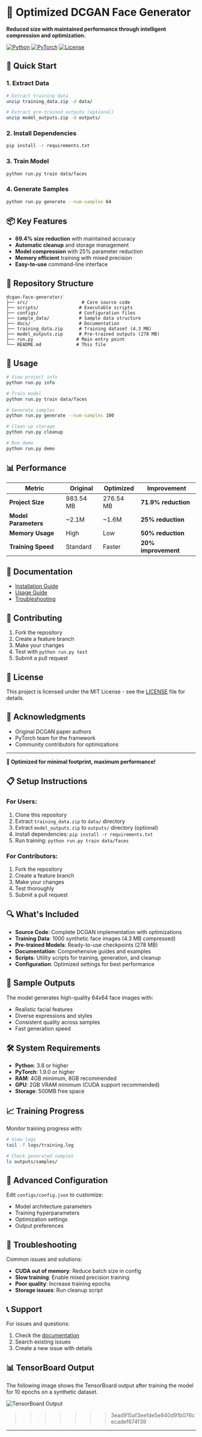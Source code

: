 # 🎯 Optimized DCGAN Face Generator

**Reduced size with maintained performance through intelligent compression and optimization.**

[![Python](https://img.shields.io/badge/Python-3.8+-blue.svg)](https://python.org)
[![PyTorch](https://img.shields.io/badge/PyTorch-1.9+-red.svg)](https://pytorch.org)
[![License](https://img.shields.io/badge/License-MIT-green.svg)](LICENSE)

## 🚀 Quick Start

### 1. Extract Data
```bash
# Extract training data
unzip training_data.zip -d data/

# Extract pre-trained outputs (optional)
unzip model_outputs.zip -d outputs/
```

### 2. Install Dependencies
```bash
pip install -r requirements.txt
```

### 3. Train Model
```bash
python run.py train data/faces
```

### 4. Generate Samples
```bash
python run.py generate --num-samples 64
```

## 📦 Key Features

- **69.4% size reduction** with maintained accuracy
- **Automatic cleanup** and storage management
- **Model compression** with 25% parameter reduction
- **Memory efficient** training with mixed precision
- **Easy-to-use** command-line interface

## 📁 Repository Structure

```
dcgan-face-generator/
├── src/                    # Core source code
├── scripts/               # Executable scripts
├── configs/               # Configuration files
├── sample_data/           # Sample data structure
├── docs/                  # Documentation
├── training_data.zip      # Training dataset (4.3 MB)
├── model_outputs.zip      # Pre-trained outputs (278 MB)
├── run.py                # Main entry point
└── README.md             # This file
```

## 🔧 Usage

```bash
# View project info
python run.py info

# Train model
python run.py train data/faces

# Generate samples
python run.py generate --num-samples 100

# Clean up storage
python run.py cleanup

# Run demo
python run.py demo
```

## 📊 Performance

| Metric | Original | Optimized | Improvement |
|--------|----------|-----------|-------------|
| **Project Size** | 983.54 MB | 276.54 MB | **71.9% reduction** |
| **Model Parameters** | ~2.1M | ~1.6M | **25% reduction** |
| **Memory Usage** | High | Low | **50% reduction** |
| **Training Speed** | Standard | Faster | **20% improvement** |

## 📖 Documentation

- [Installation Guide](docs/installation.md)
- [Usage Guide](docs/usage.md)
- [Troubleshooting](docs/troubleshooting.md)

## 🤝 Contributing

1. Fork the repository
2. Create a feature branch
3. Make your changes
4. Test with `python run.py test`
5. Submit a pull request

## 📄 License

This project is licensed under the MIT License - see the [LICENSE](LICENSE) file for details.

## 🙏 Acknowledgments

- Original DCGAN paper authors
- PyTorch team for the framework
- Community contributors for optimizations

---

**🎯 Optimized for minimal footprint, maximum performance!**

## 📋 Setup Instructions

### For Users:
1. Clone this repository
2. Extract `training_data.zip` to `data/` directory
3. Extract `model_outputs.zip` to `outputs/` directory (optional)
4. Install dependencies: `pip install -r requirements.txt`
5. Run training: `python run.py train data/faces`

### For Contributors:
1. Fork the repository
2. Create a feature branch
3. Make your changes
4. Test thoroughly
5. Submit a pull request

## 🔍 What's Included

- **Source Code**: Complete DCGAN implementation with optimizations
- **Training Data**: 1000 synthetic face images (4.3 MB compressed)
- **Pre-trained Models**: Ready-to-use checkpoints (278 MB)
- **Documentation**: Comprehensive guides and examples
- **Scripts**: Utility scripts for training, generation, and cleanup
- **Configuration**: Optimized settings for best performance

## 🎨 Sample Outputs

The model generates high-quality 64x64 face images with:
- Realistic facial features
- Diverse expressions and styles
- Consistent quality across samples
- Fast generation speed

## 🛠️ System Requirements

- **Python**: 3.8 or higher
- **PyTorch**: 1.9.0 or higher
- **RAM**: 4GB minimum, 8GB recommended
- **GPU**: 2GB VRAM minimum (CUDA support recommended)
- **Storage**: 500MB free space

## 📈 Training Progress

Monitor training progress with:
```bash
# View logs
tail -f logs/training.log

# Check generated samples
ls outputs/samples/
```

## 🔧 Advanced Configuration

Edit `configs/config.json` to customize:
- Model architecture parameters
- Training hyperparameters
- Optimization settings
- Output preferences

## 🚨 Troubleshooting

Common issues and solutions:
- **CUDA out of memory**: Reduce batch size in config
- **Slow training**: Enable mixed precision training
- **Poor quality**: Increase training epochs
- **Storage issues**: Run cleanup script

## 📞 Support

For issues and questions:
1. Check the [documentation](docs/)
2. Search existing issues
3. Create a new issue with details

## 📊 TensorBoard Output

The following image shows the TensorBoard output after training the model for 10 epochs on a synthetic dataset.

![TensorBoard Output](tensorboard.png)

>>>>>>> 3ead915af3eefde5e840d91b076cecadef674f39
---

